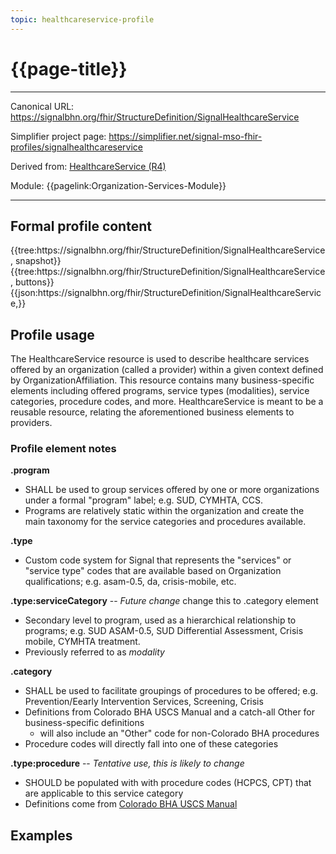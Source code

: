 ```yaml
---
topic: healthcareservice-profile
---
```


# {{page-title}}

---

Canonical URL: https://signalbhn.org/fhir/StructureDefinition/SignalHealthcareService

Simplifier project page: https://simplifier.net/signal-mso-fhir-profiles/signalhealthcareservice

Derived from: [HealthcareService (R4)](http://hl7.org/fhir/R4/healthcareservice.html)

Module:  {{pagelink:Organization-Services-Module}}

---

## Formal profile content
<tabs>
	<tab title="Tree snapshot">
		{{tree:https://signalbhn.org/fhir/StructureDefinition/SignalHealthcareService, snapshot}}
	</tab>
	<tab title="Tree, diff/hybrid/snapshot">
		{{tree:https://signalbhn.org/fhir/StructureDefinition/SignalHealthcareService, buttons}}
	</tab>
	<tab title="JSON">
		{{json:https://signalbhn.org/fhir/StructureDefinition/SignalHealthcareService,}}
	</tab>
</tabs>

## Profile usage

The HealthcareService resource is used to describe healthcare services offered by an organization (called a provider) within a given context defined by OrganizationAffiliation. This resource contains many business-specific elements including offered programs, service types (modalities), service categories, procedure codes, and more.  HealthcareService is meant to be a reusable resource, relating the aforementioned business elements to providers.

### Profile element notes

**.program**
- SHALL be used to group services offered by one or more organizations under a formal "program" label; e.g. SUD, CYMHTA, CCS.
- Programs are relatively static within the organization and create the main taxonomy for the service categories and procedures available.

**.type**
- Custom code system for Signal that represents the "services" or "service type" codes that are available based on Organization qualifications; e.g. asam-0.5, da, crisis-mobile, etc.

**.type:serviceCategory**  -- *Future change* change this to .category element
- Secondary level to program, used as a hierarchical relationship to programs; e.g. SUD ASAM-0.5, SUD Differential Assessment, Crisis mobile, CYMHTA treatment.
- Previously referred to as *modality*

**.category**
- SHALL be used to facilitate groupings of procedures to be offered; e.g. Prevention/Eearly Intervention Services, Screening, Crisis
- Definitions from Colorado BHA USCS Manual and a catch-all Other for business-specific definitions
   - will also include an "Other" code for non-Colorado BHA procedures
- Procedure codes will directly fall into one of these categories

**.type:procedure** -- *Tentative use, this is likely to change*
- SHOULD be populated with with procedure codes (HCPCS, CPT) that are applicable to this service category
- Definitions come from [Colorado BHA USCS Manual](https://hcpf.colorado.gov/sites/hcpf/files/July%202023%20USCS%20Manual%20Draft%20-Final.pdf)

## Examples
